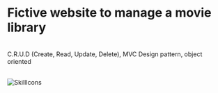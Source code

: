 <h1>Fictive website to manage a movie library</h1><br>
C.R.U.D (Create, Read, Update, Delete), MVC Design pattern, object oriented
<br>
<br>

![SkillIcons](https://skillicons.dev/icons?i=symfony,php,js,css,html,figma,vscode)
